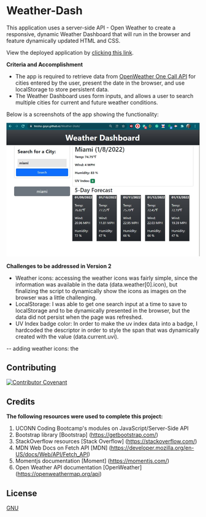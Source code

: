 # Weather-Dash

This application uses a server-side API - Open Weather to create a responsive, dynamic Weather Dashboard that will run in the browser and feature dynamically updated HTML and CSS.

View the deployed application by [clicking this link](https://tresha-gaye.github.io/Weather-Dash/).

**Criteria and Accomplishment**

- The app is required to retrieve data from [OpenWeather One Call API](https://openweathermap.org/api/one-call-api) for cities entered by the user, present the date in the browser, and use localStorage to store persistent data. 
- The Weather Dashboard uses form inputs, and allows a user to search multiple cities for current and future weather conditions.

Below is a screenshots of the app showing the functionality:

![Weather Dashboard](./assets/images/weather-page.jpg)

**Challenges to be addressed in Version 2**
- Weather icons: accessing the weather icons was fairly simple, since the information was available in the data (data.weather[0].icon), but finalizing the script to dynamically show the icons as images on the browser was a little challenging.
- LocalStorage: I was able to get one search input at a time to save to localStorage and to be dynamically presented in the browser, but the data did not persist when the page was refreshed. 
- UV Index badge color: In order to make the uv index data into a badge, I hardcoded the descriptor in order to style the span that was dynamically created with the value (data.current.uvi).

-- adding weather icons: the 
## Contributing

[![Contributor Covenant](https://img.shields.io/badge/Contributor%20Covenant-2.1-4baaaa.svg)](code_of_conduct.md)

## Credits

**The following resources were used to complete this project:**
1. UCONN Coding Bootcamp's modules on JavaScript/Server-Side API
2. Bootstrap library [Bootstrap] (https://getbootstrap.com/)
3. StackOverflow resources [Stack Overflow] (https://stackoverflow.com/)
4. MDN Web Docs on Fetch API [MDN] (https://developer.mozilla.org/en-US/docs/Web/API/Fetch_API)
5. Momentjs documentation [Moment] (https://momentjs.com/)
6. Open Weather API documentation [OpenWeather] (https://openweathermap.org/api)

## License
[GNU](https://opensource.org/licenses/GPL-3.0)
